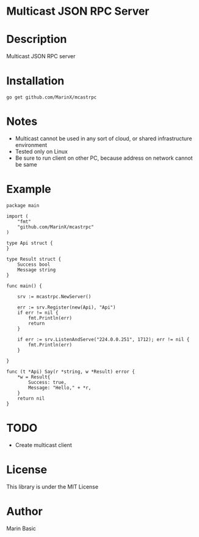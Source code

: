 # Multicast JSON RPC Server

# Description
Multicast JSON RPC server

# Installation
    go get github.com/MarinX/mcastrpc
# Notes
* Multicast cannot be used in any sort of cloud, or shared infrastructure environment
* Tested only on Linux
* Be sure to run client on other PC, because address on network cannot be same


# Example
    package main

    import (
	    "fmt"
	    "github.com/MarinX/mcastrpc"
    )

    type Api struct {
    }

    type Result struct {
	    Success bool
	    Message string
    }

    func main() {

	    srv := mcastrpc.NewServer()

	    err := srv.Register(new(Api), "Api")
	    if err != nil {
		    fmt.Println(err)
		    return
	    }

        if err := srv.ListenAndServe("224.0.0.251", 1712); err != nil {
		    fmt.Println(err)
	    }

    }

    func (t *Api) Say(r *string, w *Result) error {
	    *w = Result{
		    Success: true,
		    Message: "Hello," + *r,
	    }
	    return nil
    }

# TODO
* Create multicast client


# License
This library is under the MIT License

# Author
Marin Basic 
